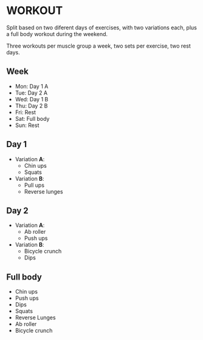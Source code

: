 # WORKOUT
Split based on two diferent days of exercises, with two variations each, plus a full body workout during the weekend.

Three workouts per muscle group a week, two sets per exercise, two rest days.

## Week
* Mon: Day 1 A
* Tue: Day 2 A
* Wed: Day 1 B
* Thu: Day 2 B
* Fri: Rest
* Sat: Full body
* Sun: Rest

## Day 1
* Variation **A**:  
  - Chin ups 
  - Squats
* Variation **B**:  
  - Pull ups
  - Reverse lunges

## Day 2
* Variation **A**:  
  - Ab roller
  - Push ups 
* Variation **B**:  
  - Bicycle crunch
  - Dips

## Full body
* Chin ups
* Push ups
* Dips
* Squats
* Reverse Lunges
* Ab roller
* Bicycle crunch
